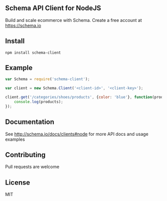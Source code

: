 ## Schema API Client for NodeJS

Build and scale ecommerce with Schema. Create a free account at https://schema.io

## Install

	npm install schema-client

## Example

```javascript
var Schema = require('schema-client');

var client = new Schema.Client('<client-id>', '<client-key>');

client.get('/categories/shoes/products', {color: 'blue'}, function(products) {
	console.log(products);
});
```

## Documentation

See <http://schema.io/docs/clients#node> for more API docs and usage examples

## Contributing

Pull requests are welcome

## License

MIT

